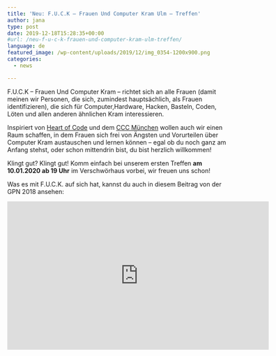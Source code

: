 ```yaml
---
title: 'Neu: F.U.C.K – Frauen Und Computer Kram Ulm – Treffen'
author: jana
type: post
date: 2019-12-18T15:28:35+00:00
#url: /neu-f-u-c-k-frauen-und-computer-kram-ulm-treffen/
language: de
featured_image: /wp-content/uploads/2019/12/img_0354-1200x900.png
categories:
  - news

---
```

F.U.C.K – Frauen Und Computer Kram – richtet sich an alle Frauen (damit meinen wir Personen, die sich, zumindest hauptsächlich, als Frauen identifizieren), die sich für Computer,Hardware, Hacken, Basteln, Coden, Löten und allen anderen ähnlichen Kram interessieren.

Inspiriert von [Heart of Code](https://heartofcode.org) und dem [CCC München](http://wiki.muc.ccc.de/fuck-muc) wollen auch wir einen Raum schaffen, in dem Frauen sich frei von Ängsten und Vorurteilen über Computer Kram austauschen und lernen können – egal ob du noch ganz am Anfang stehst, oder schon mittendrin bist, du bist herzlich willkommen!

Klingt gut? Klingt gut! Komm einfach bei unserem ersten Treffen **am 10.01.2020 ab 19 Uhr** im Verschwörhaus vorbei, wir freuen uns schon!

Was es mit F.U.C.K. auf sich hat, kannst du auch in diesem Beitrag von der GPN 2018 ansehen:

<iframe width="600" height="340" src="https://media.ccc.de/v/gpn18-171-f-u-c-k-germany-flti-und-computer-kram/oembed" frameborder="0" allowfullscreen></iframe>
